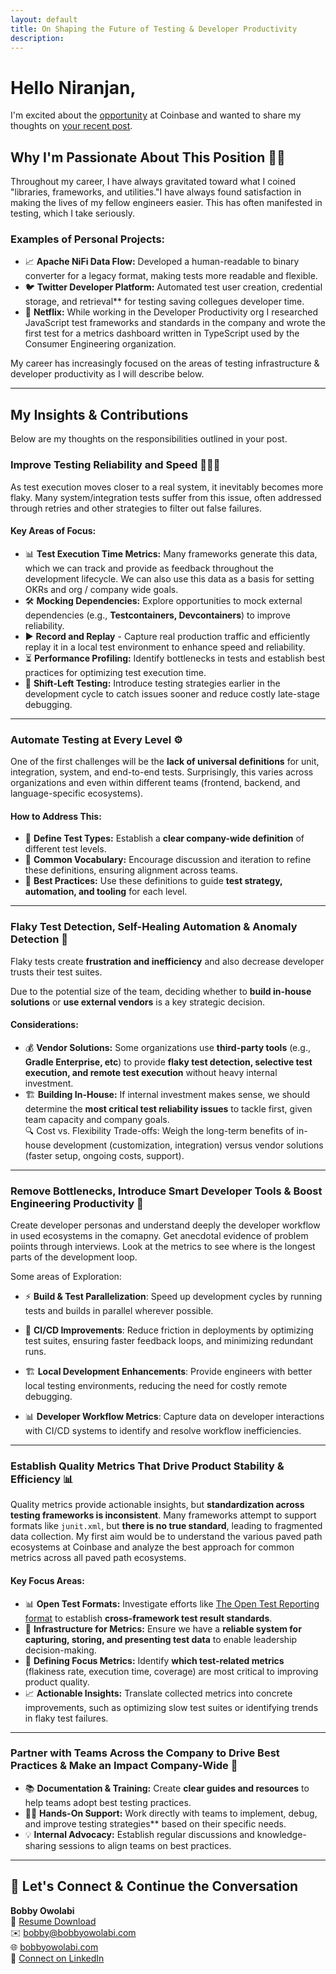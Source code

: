 ```yaml
---
layout: default
title: On Shaping the Future of Testing & Developer Productivity
description: 
---
```


# Hello Niranjan,  

I'm excited about the [opportunity][job] at Coinbase and wanted to share my thoughts on [your recent post][post].  

## Why I'm Passionate About This Position 💪🏾
Throughout my career, I have always gravitated toward what I coined "libraries, frameworks, and utilities."I have always found satisfaction in making the lives of my fellow engineers easier. This has often manifested in testing, which I take seriously. 

### **Examples of Personal Projects**:
- 📈 **Apache NiFi Data Flow:** Developed a human-readable to binary converter for a legacy format, making tests more readable and flexible.  
- 🐦 **Twitter Developer Platform:** Automated test user creation, credential storage, and retrieval** for testing saving collegues developer time.
- 🍿 **Netflix:** While working in the Developer Productivity org I researched JavaScript test frameworks and standards in the company and wrote the first test for a metrics dashboard written in TypeScript used by the Consumer Engineering organization.  

My career has increasingly focused on the areas of testing infrastructure & developer productivity as I will describe below.

---

## **My Insights & Contributions**  
Below are my thoughts on the responsibilities outlined in your post.  

### **Improve Testing Reliability and Speed 🏃🏾‍♂️** 
As test execution moves closer to a real system, it inevitably becomes more flaky. Many system/integration tests suffer from this issue, often addressed through retries and other strategies to filter out false failures.  

#### **Key Areas of Focus**:
- 📊 **Test Execution Time Metrics:** Many frameworks generate this data, which we can track and provide as feedback throughout the development lifecycle.  We can also use this data as a basis for setting OKRs and org / company wide goals. 
- 🛠️ **Mocking Dependencies:** Explore opportunities to mock external dependencies (e.g., **Testcontainers, Devcontainers**) to improve reliability.  
- ▶️ **Record and Replay** - Capture real production traffic and efficiently replay it in a local test environment to enhance speed and reliability.
- ⏳ **Performance Profiling:** Identify bottlenecks in tests and establish best practices for optimizing test execution time.  
-  🔄 **Shift-Left Testing:** Introduce testing strategies earlier in the development cycle to catch issues sooner and reduce costly late-stage debugging.  

---

### **Automate Testing at Every Level ⚙️**  
One of the first challenges will be the **lack of universal definitions** for unit, integration, system, and end-to-end tests. Surprisingly, this varies across organizations and even within different teams (frontend, backend, and language-specific ecosystems).  

#### **How to Address This**:
- 📖 **Define Test Types:** Establish a **clear company-wide definition** of different test levels.  
- 🎯 **Common Vocabulary:** Encourage discussion and iteration to refine these definitions, ensuring alignment across teams.  
- 🚀 **Best Practices:** Use these definitions to guide **test strategy, automation, and tooling** for each level.  

---

### **Flaky Test Detection, Self-Healing Automation & Anomaly Detection 🤖**  
Flaky tests create **frustration and inefficiency** and also decrease developer trusts their test suites.

Due to the potential size of the team, deciding whether to **build in-house solutions** or **use external vendors** is a key strategic decision.  

#### **Considerations**:
- 💰 **Vendor Solutions:** Some organizations use **third-party tools** (e.g., **Gradle Enterprise, etc**) to provide **flaky test detection, selective test execution, and remote test execution** without heavy internal investment.  
- 🏗️ **Building In-House:** If internal investment makes sense, we should determine the **most critical test reliability issues** to tackle first, given team capacity and company goals.  
 🔍 Cost vs. Flexibility Trade-offs: Weigh the long-term benefits of in-house development (customization, integration) versus vendor solutions (faster setup, ongoing costs, support).

---

### **Remove Bottlenecks, Introduce Smart Developer Tools & Boost Engineering Productivity 🚀**  
Create developer personas and understand deeply the developer workflow in used ecosystems in the comapny.  Get anecdotal evidence of problem poiints through interviews.  Look at the metrics to see where is the longest parts of the development loop.


Some areas of Exploration:
- ⚡ **Build & Test Parallelization**: Speed up development cycles by running tests and builds in parallel wherever possible.

- 🔄 **CI/CD Improvements**: Reduce friction in deployments by optimizing test suites, ensuring faster feedback loops, and minimizing redundant runs.

- 🏗️ **Local Development Enhancements**: Provide engineers with better local testing environments, reducing the need for costly remote debugging.

- 📊 **Developer Workflow Metrics**: Capture data on developer interactions with CI/CD systems to identify and resolve workflow inefficiencies.

---

### **Establish Quality Metrics That Drive Product Stability & Efficiency 📊**  
Quality metrics provide actionable insights, but **standardization across testing frameworks is inconsistent**. Many frameworks attempt to support formats like `junit.xml`, but **there is no true standard**, leading to fragmented data collection.  My first aim would be to understand the various paved path ecosystems at Coinbase and analyze the best approach for common metrics across all paved path ecosystems.

#### **Key Focus Areas**:
- 📊 **Open Test Formats:** Investigate efforts like [The Open Test Reporting format][open-test-reporting-format] to establish **cross-framework test result standards**.  
- 📡 **Infrastructure for Metrics:** Ensure we have a **reliable system for capturing, storing, and presenting test data** to enable leadership decision-making.  
- 🎯 **Defining Focus Metrics:** Identify **which test-related metrics** (flakiness rate, execution time, coverage) are most critical to improving product quality.  
- 📈 **Actionable Insights:** Translate collected metrics into concrete improvements, such as optimizing slow test suites or identifying trends in flaky test failures.

---

### **Partner with Teams Across the Company to Drive Best Practices & Make an Impact Company-Wide 🤝**  
- 📚 **Documentation & Training:** Create **clear guides and resources** to help teams adopt best testing practices.  
- 🏋🏾 **Hands-On Support:** Work directly with teams to implement, debug, and improve testing strategies** based on their specific needs.  
- 💡 **Internal Advocacy:** Establish regular discussions and knowledge-sharing sessions to align teams on best practices.  

---

## **📩 Let's Connect & Continue the Conversation**  
**Bobby Owolabi**  
📄 [Resume Download][resume-download]  
✉️ bobby@bobbyowolabi.com <br/>
🌐 [bobbyowolabi.com](https://www.bobbyowolabi.com/)  
🔗 [Connect on LinkedIn](https://linkedin.com/in/bobbyowolabi)



[post]: https://www.linkedin.com/posts/niranjanprithviraj_software-engineer-frontend-consumer-ceti-activity-7300564482466938882-EzOU
[resume-download]: https://drive.google.com/file/d/1H-a-Q2rRVj9nAPh1qad4CvTfojAlZ7GP/view?usp=sharing
[open-test-reporting-format]: https://github.com/orgs/junit-team/projects/4/views/1?pane=issue&itemId=86522386&issue=junit-team%7Cjunit5%7C4113
[job]: https://www.coinbase.com/careers/positions/6202747